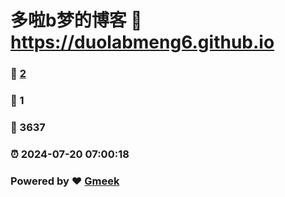 # 多啦b梦的博客 :link: https://duolabmeng6.github.io 
### :page_facing_up: [2](https://duolabmeng6.github.io/tag.html) 
### :speech_balloon: 1 
### :hibiscus: 3637 
### :alarm_clock: 2024-07-20 07:00:18 
### Powered by :heart: [Gmeek](https://github.com/Meekdai/Gmeek)
